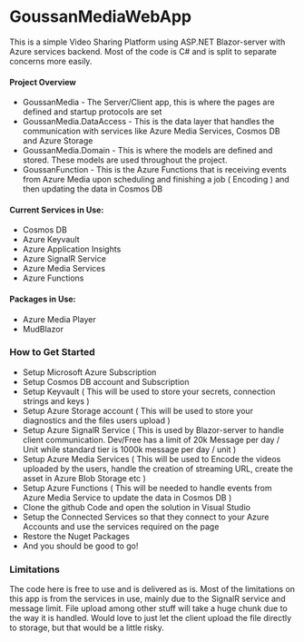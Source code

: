 # GoussanMediaWebApp
This is a simple Video Sharing Platform using ASP.NET Blazor-server with Azure services backend. Most of the code is C# and is split to separate concerns more easily.

#### Project Overview
* GoussanMedia - The Server/Client app, this is where the pages are defined and startup protocols are set
* GoussanMedia.DataAccess - This is the data layer that handles the communication with services like Azure Media Services, Cosmos DB and Azure Storage
* GoussanMedia.Domain - This is where the models are defined and stored. These models are used throughout the project.
* GoussanFunction - This is the Azure Functions that is receiving events from Azure Media upon scheduling and finishing a job ( Encoding ) and then updating the data in Cosmos DB





#### Current Services in Use:
* Cosmos DB
* Azure Keyvault
* Azure Application Insights
* Azure SignalR Service
* Azure Media Services
* Azure Functions

#### Packages in Use:
* Azure Media Player
* MudBlazor
 

### How to Get Started
* Setup Microsoft Azure Subscription
* Setup Cosmos DB account and Subscription
* Setup Keyvault ( This will be used to store your secrets, connection  strings and keys )
* Setup Azure Storage account ( This will be used to store your diagnostics and the files users upload )
* Setup Azure SignalR Service ( This is used by Blazor-server to handle client communication. Dev/Free has a limit of 20k Message per day / Unit while standard tier is 1000k message per day / unit )
* Setup Azure Media Services ( This will be used to Encode the videos uploaded  by the users, handle the creation of streaming URL, create the asset in Azure Blob Storage etc )
* Setup Azure Functions ( This will be needed to handle events from Azure Media Service to update the data in Cosmos DB )
* Clone the github Code and open the solution in Visual Studio
* Setup the Connected Services so that they connect to your Azure Accounts and use the services required on the page
* Restore the Nuget Packages
* And you should be good to go!


### Limitations
The code here is free to use and is delivered as is. Most of the limitations on this app is from the services in use, mainly due to the SignalR service and message limit. File upload among other stuff will take a huge chunk due to the way it is handled. Would love to just let the client upload the file directly to storage, but that would be a little risky.
